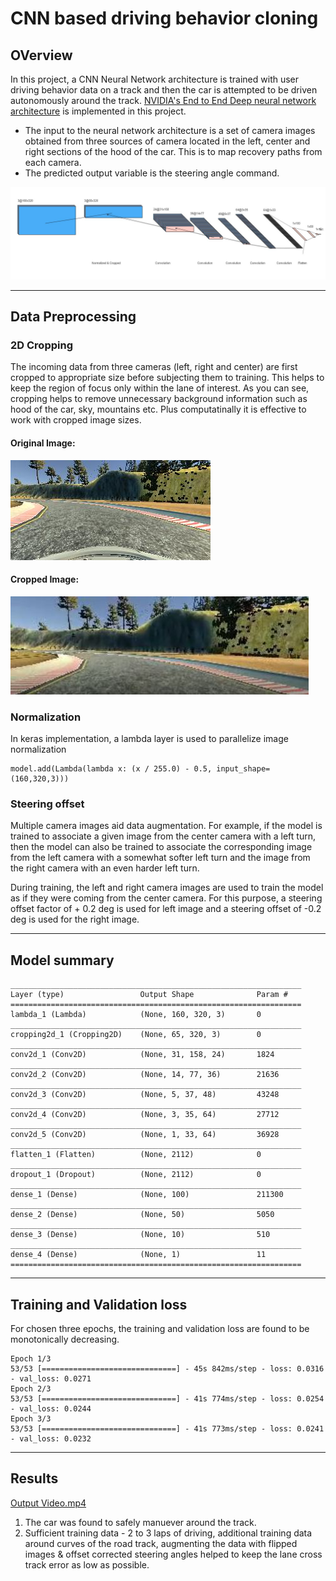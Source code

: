 # CNN based driving behavior cloning

## OVerview
In this project, a CNN Neural Network architecture is trained with user driving behavior data on a track and then the car is attempted to be driven autonomously around the track. [NVIDIA's End to End Deep neural network architecture](https://devblogs.nvidia.com/deep-learning-self-driving-cars/) is implemented in this project.

* The input to the neural network architecture is a set of camera images obtained from three sources of camera located in the left, center and right sections of the hood of the car. This is to map recovery paths from each camera. 
* The predicted output variable is the steering angle command.

![Network Architecture](https://github.com/ashsiv/CNN-based-driving-behavior-cloning/blob/master/images/architecture.JPG)

---
## Data Preprocessing
### 2D Cropping
The incoming data from three cameras (left, right and center) are first cropped to appropriate size before subjecting them to training. This helps to keep the region of focus only within the lane of interest. As you can see, cropping helps to remove unnecessary background information such as hood of the car, sky, mountains etc. Plus computatinally it is effective to work with cropped image sizes.

#### Original Image:
![Image from camera](https://github.com/ashsiv/CNN-based-driving-behavior-cloning/blob/master/images/original.jpg)
#### Cropped Image:
![Image cropped to region of interest](https://github.com/ashsiv/CNN-based-driving-behavior-cloning/blob/master/images/cropped.JPG)

### Normalization
In keras implementation, a lambda layer is used to parallelize image normalization
```
model.add(Lambda(lambda x: (x / 255.0) - 0.5, input_shape=(160,320,3)))
```
### Steering offset
Multiple camera images aid data augmentation. For example, if the model is trained to associate a given image from the center camera with a left turn, then the model can also be trained to associate the corresponding image from the left camera with a somewhat softer left turn and the  image from the right camera with an even harder left turn.

During training, the left and right camera images are used to train the model as if they were coming from the center camera. For this purpose, a steering offset factor of + 0.2 deg is used for left image and a steering offset of -0.2 deg is used for the right image.

---
## Model summary
```
_________________________________________________________________
Layer (type)                 Output Shape              Param #   
=================================================================
lambda_1 (Lambda)            (None, 160, 320, 3)       0         
_________________________________________________________________
cropping2d_1 (Cropping2D)    (None, 65, 320, 3)        0         
_________________________________________________________________
conv2d_1 (Conv2D)            (None, 31, 158, 24)       1824      
_________________________________________________________________
conv2d_2 (Conv2D)            (None, 14, 77, 36)        21636     
_________________________________________________________________
conv2d_3 (Conv2D)            (None, 5, 37, 48)         43248     
_________________________________________________________________
conv2d_4 (Conv2D)            (None, 3, 35, 64)         27712     
_________________________________________________________________
conv2d_5 (Conv2D)            (None, 1, 33, 64)         36928     
_________________________________________________________________
flatten_1 (Flatten)          (None, 2112)              0         
_________________________________________________________________
dropout_1 (Dropout)          (None, 2112)              0         
_________________________________________________________________
dense_1 (Dense)              (None, 100)               211300    
_________________________________________________________________
dense_2 (Dense)              (None, 50)                5050      
_________________________________________________________________
dense_3 (Dense)              (None, 10)                510       
_________________________________________________________________
dense_4 (Dense)              (None, 1)                 11        
=================================================================
```
---
## Training and Validation loss
For chosen three epochs, the training and validation loss are found to be monotonically decreasing.
```
Epoch 1/3
53/53 [==============================] - 45s 842ms/step - loss: 0.0316 - val_loss: 0.0271
Epoch 2/3
53/53 [==============================] - 41s 774ms/step - loss: 0.0254 - val_loss: 0.0244
Epoch 3/3
53/53 [==============================] - 41s 773ms/step - loss: 0.0241 - val_loss: 0.0232
```
---
## Results

[Output Video.mp4](https://github.com/ashsiv/CNN-based-driving-behavior-cloning/blob/master/output_video.mp4)

1. The car was found to safely manuever around the track.
2. Sufficient training data - 2 to 3 laps of driving, additional training data around curves of the road track, augmenting the data with flipped images & offset corrected steering angles helped to keep the lane cross track error as low as possible.


